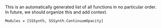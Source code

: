 This is an automatically generated list of all functions in no particular order.  In future, we 
should organize this and add context.

```@autodocs
Modules = [SSSynth, SSSynth.ContinuumOpacity]
```
